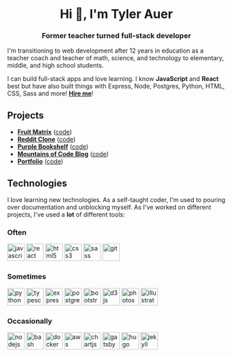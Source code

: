 <h1 align="center">Hi 👋, I'm Tyler Auer</h1>
<h3 align="center">Former teacher turned full-stack developer</h3>

I'm transitioning to web development after 12 years in education as a teacher coach and teacher of math, science, and technology to elementary, middle, and high school students.

I can build full-stack apps and love learning. I know **JavaScript** and **React** best but have also built things with Express, Node, Postgres, Python, HTML, CSS, Sass and more! [**Hire me**](https://tylerauer.com/)!

## Projects

- **[Fruit Matrix](https://fruit.tylerauer.com/)** ([code](https://github.com/TylerAuer/fruit))
- **[Reddit Clone](https://reddit.tylerauer.com/)** ([code](https://github.com/TylerAuer/reddit-clone-2))
- **[Purple Bookshelf](https://books.tylerauer.com/)** ([code](https://github.com/TylerAuer/bookshelf))
- **[Mountains of Code Blog](https://blog.tylerauer.com/)** ([code](https://github.com/TylerAuer/blog))
- **[Portfolio](https://tylerauer.com/)** ([code](https://github.com/TylerAuer/TylerAuer.github.io))

## Technologies

I love learning new technologies. As a self-taught coder, I'm used to pouring over documentation and unblocking myself. As I've worked on different projects, I've used a **lot** of different tools:

### Often

<img src="https://devicons.github.io/devicon/devicon.git/icons/javascript/javascript-original.svg" alt="javascript" width="40" height="40"/>
<img src="https://devicons.github.io/devicon/devicon.git/icons/react/react-original-wordmark.svg" alt="react" width="40" height="40"/>
<img src="https://devicons.github.io/devicon/devicon.git/icons/html5/html5-original-wordmark.svg" alt="html5" width="40" height="40"/>
<img src="https://devicons.github.io/devicon/devicon.git/icons/css3/css3-original-wordmark.svg" alt="css3" width="40" height="40"/>
<img src="https://devicons.github.io/devicon/devicon.git/icons/sass/sass-original.svg" alt="sass" width="40" height="40"/>
<img src="https://www.vectorlogo.zone/logos/git-scm/git-scm-icon.svg" alt="git" width="40" height="40"/>

### Sometimes

<img src="https://devicons.github.io/devicon/devicon.git/icons/python/python-original.svg" alt="python" width="40" height="40"/>
<img src="https://devicons.github.io/devicon/devicon.git/icons/typescript/typescript-original.svg" alt="typescript" width="40" height="40"/>
<img src="https://devicons.github.io/devicon/devicon.git/icons/express/express-original-wordmark.svg" alt="express" width="40" height="40"/>
<img src="https://devicons.github.io/devicon/devicon.git/icons/postgresql/postgresql-original-wordmark.svg" alt="postgresql" width="40" height="40"/>
<img src="https://devicons.github.io/devicon/devicon.git/icons/bootstrap/bootstrap-plain.svg" alt="bootstrap" width="40" height="40"/>
<img src="https://devicons.github.io/devicon/devicon.git/icons/d3js/d3js-original.svg" alt="d3js" width="40" height="40"/>
<img src="https://devicons.github.io/devicon/devicon.git/icons/photoshop/photoshop-plain.svg" alt="photoshop" width="40" height="40"/>
<img src="https://www.vectorlogo.zone/logos/adobe_illustrator/adobe_illustrator-icon.svg" alt="illustrator" width="40" height="40"/>

### Occasionally

<img src="https://devicons.github.io/devicon/devicon.git/icons/nodejs/nodejs-original-wordmark.svg" alt="nodejs" width="40" height="40"/>
<img src="https://www.vectorlogo.zone/logos/gnu_bash/gnu_bash-icon.svg" alt="bash" width="40" height="40"/>
<img src="https://devicons.github.io/devicon/devicon.git/icons/docker/docker-original-wordmark.svg" alt="docker" width="40" height="40"/>
<img src="https://devicons.github.io/devicon/devicon.git/icons/amazonwebservices/amazonwebservices-original-wordmark.svg" alt="aws" width="40" height="40"/>
<img src="https://www.chartjs.org/media/logo-title.svg" alt="chartjs" width="40" height="40"/>
<img src="https://www.vectorlogo.zone/logos/gatsbyjs/gatsbyjs-icon.svg" alt="gatsby" width="40" height="40"/>
<img src="https://api.iconify.design/logos-hugo.svg" alt="hugo" width="40" height="40"/>
<img src="https://www.vectorlogo.zone/logos/jekyllrb/jekyllrb-icon.svg" alt="jekyll" width="40" height="40"/>
